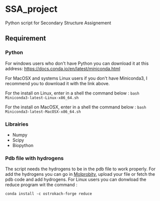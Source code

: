 # SSA_project
Python script for Secondary Structure Assignement
## Requirement
### Python
For windows users who don't have Python you can download it at this address: https://docs.conda.io/en/latest/miniconda.html

For MacOSX and systems Linux users if you don't have Miniconda3, I recommend you to download it with the link above.

For the install on Linux, enter in a shell the command below : `bash Miniconda3-latest-Linux-x86_64.sh` 

For the install on MacOSX, enter in a shell the command below : `bash Miniconda3-latest-MacOSX-x86_64.sh`
### Librairies
- Numpy
- Scipy
- Biopython
### Pdb file with hydrogens
The script needs the hydrogens to be in the pdb file to work properly. For add the hydrogens you can go in [Molprobity](http://molprobity.biochem.duke.edu/), upload your file or fetch the pdb code and add hydrogens. For Linux users you can donwload the reduce program wit the command :

`conda install -c ostrokach-forge reduce`



